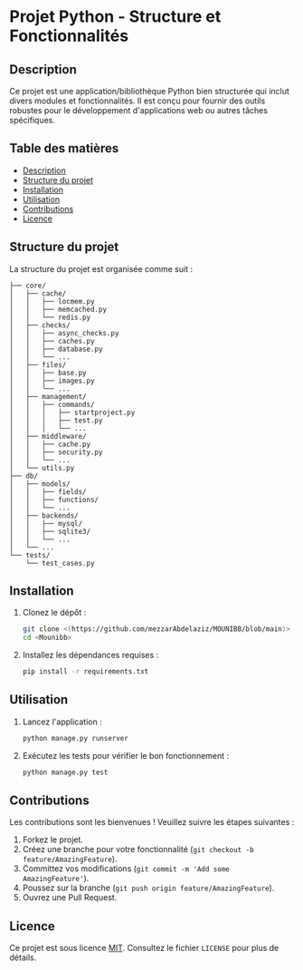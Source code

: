 # Projet Python - Structure et Fonctionnalités

## Description

Ce projet est une application/bibliothèque Python bien structurée qui inclut divers modules et fonctionnalités. Il est conçu pour fournir des outils robustes pour le développement d'applications web ou autres tâches spécifiques.

## Table des matières

- [Description](#description)
- [Structure du projet](#structure-du-projet)
- [Installation](#installation)
- [Utilisation](#utilisation)
- [Contributions](#contributions)
- [Licence](#licence)

## Structure du projet

La structure du projet est organisée comme suit :

```
├── core/
│   ├── cache/
│   │   ├── locmem.py
│   │   ├── memcached.py
│   │   └── redis.py
│   ├── checks/
│   │   ├── async_checks.py
│   │   ├── caches.py
│   │   ├── database.py
│   │   └── ...
│   ├── files/
│   │   ├── base.py
│   │   ├── images.py
│   │   └── ...
│   ├── management/
│   │   ├── commands/
│   │   │   ├── startproject.py
│   │   │   ├── test.py
│   │   │   └── ...
│   ├── middleware/
│   │   ├── cache.py
│   │   ├── security.py
│   │   └── ...
│   └── utils.py
├── db/
│   ├── models/
│   │   ├── fields/
│   │   ├── functions/
│   │   └── ...
│   ├── backends/
│   │   ├── mysql/
│   │   ├── sqlite3/
│   │   └── ...
│   └── ...
└── tests/
    └── test_cases.py
```

## Installation

1. Clonez le dépôt :

   ```bash
   git clone <(https://github.com/mezzarAbdelaziz/MOUNIBB/blob/main)>
   cd <Mounibb>
   ```

2. Installez les dépendances requises :

   ```bash
   pip install -r requirements.txt
   ```

## Utilisation

1. Lancez l'application :

   ```bash
   python manage.py runserver
   ```

2. Exécutez les tests pour vérifier le bon fonctionnement :

   ```bash
   python manage.py test
   ```

## Contributions

Les contributions sont les bienvenues ! Veuillez suivre les étapes suivantes :

1. Forkez le projet.
2. Créez une branche pour votre fonctionnalité (`git checkout -b feature/AmazingFeature`).
3. Committez vos modifications (`git commit -m 'Add some AmazingFeature'`).
4. Poussez sur la branche (`git push origin feature/AmazingFeature`).
5. Ouvrez une Pull Request.

## Licence

Ce projet est sous licence [MIT](LICENSE). Consultez le fichier `LICENSE` pour plus de détails.

